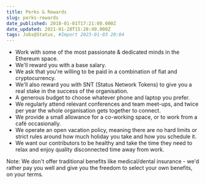 ```yaml
---
title: Perks & Rewards
slug: perks-rewards
date_published: 2018-01-01T17:21:00.000Z
date_updated: 2021-01-28T15:28:49.000Z
tags: Jobs@Status, #Import 2023-01-03 20:04
---
```


- Work with some of the most passionate & dedicated minds in the Ethereum space.  
- We'll reward you with a base salary. 
- We ask that you're willing to be paid in a combination of fiat and cryptocurrency.
- We'll also reward you with SNT (Status Network Tokens) to give you a real stake in the success of the organisation.
- A generous budget to choose whatever phone and laptop you prefer. 
- We regularly attend relevant conferences and team meet-ups, and twice per year the whole organisation gets together to connect.
- We provide a small allowance for a co-working space, or to work from a café occasionally.
- We operate an open vacation policy, meaning there are no hard limits or strict rules around how much holiday you take and how you schedule it. 
- We want our contributors to be healthy and take the time they need to relax and enjoy quality disconnected time away from work.

Note: We don't offer traditional benefits like medical/dental insurance - we'd rather pay you well and give you the freedom to select your own benefits, on your terms. 
